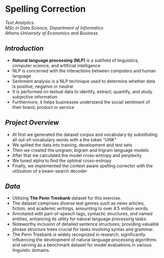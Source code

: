 # Spelling Correction

*Text Analytics*  
*MSc in Data Science, Department of Informatics*  
*Athens University of Economics and Business*

## *Introduction*

- **Natural language processing (NLP)** is a subfield of linguistics, computer science, and artificial intelligence
- NLP is concerned with the interactions between computers and human language
- Sentiment analysis is a NLP technique used to determine whether data is positive, negative or neutral
- It is performed on textual data to identify, extract, quantify, and study subjective information
- Furthermore, it helps businesses understand the social sentiment of their brand, product or service

## *Project Overview*

-  At first we generated the dataset corpus and vocabulary by substituting all out-of-vocabulary words with a the token "UNK"
-  We splited the data into training, development and test sets
-  Then we created the unigram, bigram and trigram language models
-  After that we calculated the model cross-entropy and perplexity
-  We tuned alpha to find the optimal cross-entropy
-  Finally, we implemented the context aware spelling corrector with the utilization of a beam-search decoder

## *Data*

- Utilizing **The Penn Treebank** dataset for this exercise.
- The dataset comprises diverse text genres such as news articles, fiction, and academic writings, amounting to over 4.5 million words.
- Annotated with part-of-speech tags, syntactic structures, and named entities, enhancing its utility for natural language processing tasks.
- Noteworthy inclusion of detailed sentence structures, providing valuable phrase structure trees crucial for tasks involving syntax and grammar.
- The Penn Treebank is widely recognized in research, significantly influencing the development of natural language processing algorithms and serving as a benchmark dataset for model evaluations in various linguistic domains.
